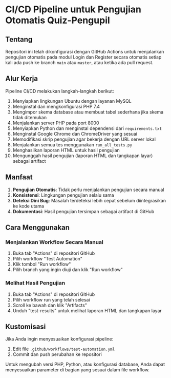 # CI/CD Pipeline untuk Pengujian Otomatis Quiz-Pengupil

## Tentang

Repositori ini telah dikonfigurasi dengan GitHub Actions untuk menjalankan pengujian otomatis pada modul Login dan Register secara otomatis setiap kali ada push ke branch `main` atau `master`, atau ketika ada pull request.

## Alur Kerja

Pipeline CI/CD melakukan langkah-langkah berikut:

1. Menyiapkan lingkungan Ubuntu dengan layanan MySQL
2. Menginstal dan mengkonfigurasi PHP 7.4
3. Mengimpor skema database atau membuat tabel sederhana jika skema tidak ditemukan
4. Menjalankan server PHP pada port 8000
5. Menyiapkan Python dan menginstal dependensi dari `requirements.txt`
6. Menginstal Google Chrome dan ChromeDriver yang sesuai
7. Memodifikasi skrip pengujian agar bekerja dengan URL server lokal
8. Menjalankan semua tes menggunakan `run_all_tests.py`
9. Menghasilkan laporan HTML untuk hasil pengujian
10. Mengunggah hasil pengujian (laporan HTML dan tangkapan layar) sebagai artifact

## Manfaat

1. **Pengujian Otomatis**: Tidak perlu menjalankan pengujian secara manual
2. **Konsistensi**: Lingkungan pengujian selalu sama
3. **Deteksi Dini Bug**: Masalah terdeteksi lebih cepat sebelum diintegrasikan ke kode utama
4. **Dokumentasi**: Hasil pengujian tersimpan sebagai artifact di GitHub

## Cara Menggunakan

### Menjalankan Workflow Secara Manual

1. Buka tab "Actions" di repositori GitHub
2. Pilih workflow "Test Automation"
3. Klik tombol "Run workflow"
4. Pilih branch yang ingin diuji dan klik "Run workflow"

### Melihat Hasil Pengujian

1. Buka tab "Actions" di repositori GitHub
2. Pilih workflow run yang telah selesai
3. Scroll ke bawah dan klik "Artifacts"
4. Unduh "test-results" untuk melihat laporan HTML dan tangkapan layar

## Kustomisasi

Jika Anda ingin menyesuaikan konfigurasi pipeline:

1. Edit file `.github/workflows/test-automation.yml`
2. Commit dan push perubahan ke repositori

Untuk mengubah versi PHP, Python, atau konfigurasi database, Anda dapat menyesuaikan parameter di bagian yang sesuai dalam file workflow. 